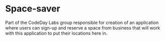 # Space-saver
Part of the CodeDay Labs group responsible for creation of an application where users can sign-up and reserve a space from business that will work with this application to put their locations here in.

